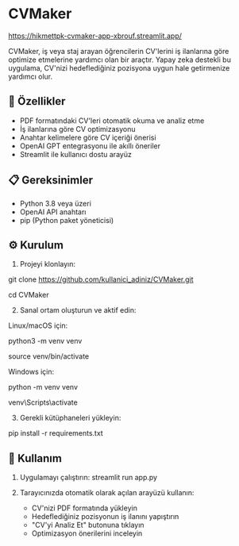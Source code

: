 # CVMaker

https://hikmettpk-cvmaker-app-xbrouf.streamlit.app/

CVMaker, iş veya staj arayan öğrencilerin CV'lerini iş ilanlarına göre optimize etmelerine yardımcı olan bir araçtır. Yapay zeka destekli bu uygulama, CV'nizi hedeflediğiniz pozisyona uygun hale getirmenize yardımcı olur.

## 🚀 Özellikler

- PDF formatındaki CV'leri otomatik okuma ve analiz etme
- İş ilanlarına göre CV optimizasyonu
- Anahtar kelimelere göre CV içeriği önerisi
- OpenAI GPT entegrasyonu ile akıllı öneriler
- Streamlit ile kullanıcı dostu arayüz

## 📋 Gereksinimler

- Python 3.8 veya üzeri
- OpenAI API anahtarı
- pip (Python paket yöneticisi)

## ⚙️ Kurulum

1. Projeyi klonlayın:

git clone https://github.com/kullanici_adiniz/CVMaker.git

cd CVMaker


2. Sanal ortam oluşturun ve aktif edin:

Linux/macOS için:

python3 -m venv venv

source venv/bin/activate


Windows için:

python -m venv venv

venv\Scripts\activate


3. Gerekli kütüphaneleri yükleyin:

pip install -r requirements.txt


## 🎯 Kullanım

1. Uygulamayı çalıştırın:
streamlit run app.py


2. Tarayıcınızda otomatik olarak açılan arayüzü kullanın:
   - CV'nizi PDF formatında yükleyin
   - Hedeflediğiniz pozisyonun iş ilanını yapıştırın
   - "CV'yi Analiz Et" butonuna tıklayın
   - Optimizasyon önerilerini inceleyin